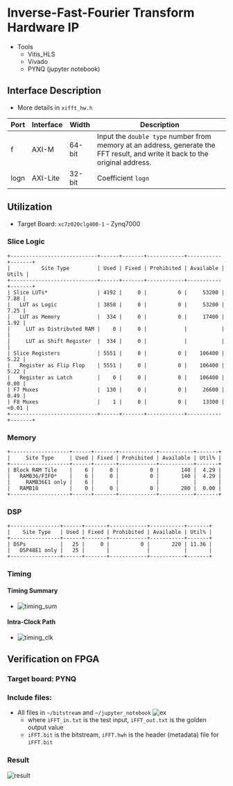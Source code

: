 # Inverse-Fast-Fourier Transform Hardware IP

- Tools
  - Vitis_HLS
  - Vivado
  - PYNQ (jupyter notebook)

## Interface Description

- More details in `xifft_hw.h`

| Port | Interface | Width | Description |
| ---- | --------- | ----- | ----------- |
| f    | AXI-M     | 64-bit| Input the `double type` number from memory at an address, generate the FFT result, and write it back to the original address. |
| logn | AXI-Lite  | 32-bit| Coefficient `logn` |

## Utilization

- Target Board: `xc7z020clg400-1` - Zynq7000

### Slice Logic
``` txt=
+----------------------------+------+-------+------------+-----------+-------+
|          Site Type         | Used | Fixed | Prohibited | Available | Util% |
+----------------------------+------+-------+------------+-----------+-------+
| Slice LUTs*                | 4192 |     0 |          0 |     53200 |  7.88 |
|   LUT as Logic             | 3858 |     0 |          0 |     53200 |  7.25 |
|   LUT as Memory            |  334 |     0 |          0 |     17400 |  1.92 |
|     LUT as Distributed RAM |    0 |     0 |            |           |       |
|     LUT as Shift Register  |  334 |     0 |            |           |       |
| Slice Registers            | 5551 |     0 |          0 |    106400 |  5.22 |
|   Register as Flip Flop    | 5551 |     0 |          0 |    106400 |  5.22 |
|   Register as Latch        |    0 |     0 |          0 |    106400 |  0.00 |
| F7 Muxes                   |  130 |     0 |          0 |     26600 |  0.49 |
| F8 Muxes                   |    1 |     0 |          0 |     13300 | <0.01 |
+----------------------------+------+-------+------------+-----------+-------+
```
### Memory
``` txt=
+-------------------+------+-------+------------+-----------+-------+
|     Site Type     | Used | Fixed | Prohibited | Available | Util% |
+-------------------+------+-------+------------+-----------+-------+
| Block RAM Tile    |    6 |     0 |          0 |       140 |  4.29 |
|   RAMB36/FIFO*    |    6 |     0 |          0 |       140 |  4.29 |
|     RAMB36E1 only |    6 |       |            |           |       |
|   RAMB18          |    0 |     0 |          0 |       280 |  0.00 |
+-------------------+------+-------+------------+-----------+-------+
```

### DSP
``` txt=
+----------------+------+-------+------------+-----------+-------+
|    Site Type   | Used | Fixed | Prohibited | Available | Util% |
+----------------+------+-------+------------+-----------+-------+
| DSPs           |   25 |     0 |          0 |       220 | 11.36 |
|   DSP48E1 only |   25 |       |            |           |       |
+----------------+------+-------+------------+-----------+-------+
```

### Timing

#### Timing Summary
- ![timing_sum](https://github.com/vic9112/PQC_Falcon/assets/137171415/cdbc74ae-df35-4f0c-9d3a-959cd6afcb79)
#### Intra-Clock Path
- ![timing_clk](https://github.com/vic9112/PQC_Falcon/assets/137171415/544ca74c-7ac9-4e50-9c2e-b953c71748cd)

##  Verification on FPGA

### Target board: PYNQ


### Include files:
- All files in `~/bitstream` and `~/jupyter_notebook`
  ![ex](https://github.com/vic9112/PQC_Falcon/assets/137171415/7a4e64c6-29cf-40f3-9b2d-7bfa1890b0a3)
  - where `iFFT_in.txt` is the test input, `iFFT_out.txt` is the golden output value
  - `iFFT.bit` is the bitstream, `iFFT.hwh` is the header (metadata) file for `iFFT.bit`
  
### Result
![result](https://github.com/vic9112/PQC_Falcon/assets/137171415/680e734f-21d1-4f46-bec3-a94bb256baa5)
